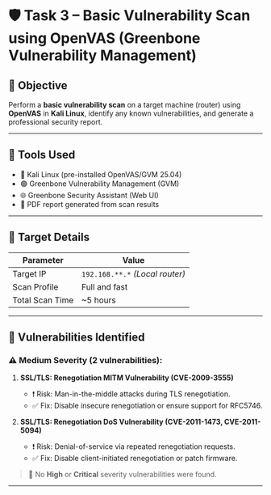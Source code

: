 # 🛡️ Task 3 – Basic Vulnerability Scan using OpenVAS (Greenbone Vulnerability Management)

## 📌 Objective

Perform a **basic vulnerability scan** on a target machine (router) using **OpenVAS** in **Kali Linux**, identify any known vulnerabilities, and generate a professional security report.

---

## 🧰 Tools Used

- 🐧 Kali Linux (pre-installed OpenVAS/GVM 25.04)
- 🟢 Greenbone Vulnerability Management (GVM)
- 🌐 Greenbone Security Assistant (Web UI)
- 📄 PDF report generated from scan results

---

## 🎯 Target Details

| Parameter        | Value           |
|------------------|------------------|
| Target IP        | `192.168.**.*` *(Local router)* |
| Scan Profile     | Full and fast    |
| Total Scan Time  | ~5 hours         |

---

## 🧪 Vulnerabilities Identified

### ⚠️ Medium Severity (2 vulnerabilities):
1. **SSL/TLS: Renegotiation MITM Vulnerability (CVE-2009-3555)**
   - ❗ Risk: Man-in-the-middle attacks during TLS renegotiation.
   - ✅ Fix: Disable insecure renegotiation or ensure support for RFC5746.

2. **SSL/TLS: Renegotiation DoS Vulnerability (CVE-2011-1473, CVE-2011-5094)**
   - ❗ Risk: Denial-of-service via repeated renegotiation requests.
   - ✅ Fix: Disable client-initiated renegotiation or patch firmware.

> 🔐 No **High** or **Critical** severity vulnerabilities were found.

---
